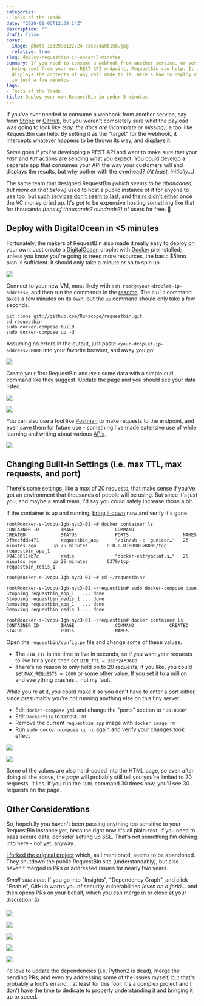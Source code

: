 ```yaml
---
categories:
- Tools of the Trade
date: "2020-01-05T12:39:14Z"
description: ""
draft: false
cover:
  image: photo-1532996122724-e3c354a0b15b.jpg
  relative: true
slug: deploy-requestbin-in-under-5-minutes
summary: If you need to consume a webhook from another service, or verify the payload
  being sent from your own REST API endpoint, RequestBin can help. It intercepts and
  displays the contents of any call made to it. Here's how to deploy your own instance
  in just a few minutes.
tags:
- Tools of the Trade
title: Deploy your own RequestBin in under 5 minutes
---
```

If you've ever needed to consume a webhook from another service, say from [Stripe](https://stripe.com/docs/webhooks) or [GitHub](https://developer.github.com/webhooks/), but you weren't completely sure what the payload was going to look like _(say, the docs are incomplete or missing),_ a tool like RequestBin can help. By setting it as the "target" for the webhook, it intercepts whatever happens to be thrown its way, and displays it.

Same goes if you're developing a REST API and want to make sure that your `POST` and `PUT` actions are sending what you expect. You could develop a separate app that consumes your API the way your customers will and displays the results, but why bother with the overhead? _(At least, initially...)_

The same team that designed RequestBin _(which seems to be abandoned, but more on that below)_ used to host a public instance of it for anyone to use too, but [such services don't seem to last](https://grantwinney.com/services-to-help-you-determine-what-a-rest-endpoint-is-posting/), and [theirs didn't either](https://github.com/Runscope/requestbin/commit/8ca17a8ed7f603864329391f4be131c4b3355aaf#commitcomment-28200726) once the VC money dried up. It's _got_ to be expensive hosting something like that for thousands _(tens of thousands? hundreds?)_ of users for free. 💸

## Deploy with DigitalOcean in <5 minutes

Fortunately, the makers of RequestBin also made it really easy to deploy on your own. Just create a [DigitalOcean](https://m.do.co/c/448f25462030) droplet with [Docker](https://marketplace.digitalocean.com/apps/docker) preinstalled; unless you know you're going to need more resources, the basic $5/mo plan is sufficient. It should only take a minute or so to spin up.

![](https://grantwinney.com/content/images/2020/01/2020-01-03-10_28_35-DigitalOcean---Create-Droplets---Brave.png)

Connect to your new VM, most likely with `ssh root@<your-droplet-ip-address>`, and then run the commands in the [readme](https://github.com/Runscope/requestbin/blob/master/README.md). The `build` command takes a few minutes on its own, but the `up` command should only take a few seconds.

```NONE
git clone git://github.com/Runscope/requestbin.git
cd requestbin
sudo docker-compose build
sudo docker-compose up -d
```

Assuming no errors in the output, just paste `<your-droplet-ip-address>:8000` into your favorite browser, and away you go!

![](https://grantwinney.com/content/images/2020/01/2020-01-03-14_47_54-RequestBin---Collect--inspect-and-debug-HTTP-requests-and-webhooks---Brave.png)

Create your first RequestBin and `POST` some data with a simple curl command like they suggest. Update the page and you should see your data listed.

![](https://grantwinney.com/content/images/2020/01/2020-01-03-14_59_47-RequestBin---zb6acbzb---Brave.png)

![](https://grantwinney.com/content/images/2020/01/2020-01-03-15_02_01-RequestBin---zb6acbzb---Brave.png)

You can also use a tool like [Postman](https://www.getpostman.com/) to make requests to the endpoint, and even save them for future use - something I've made extensive use of while learning and writing about various [APIs](https://grantwinney.com/tag/api/).

![](https://grantwinney.com/content/images/2020/01/2020-01-04-21_58_44-RequestBin---11g07061---Brave.png)

## Changing Built-in Settings (i.e. max TTL, max requests, and port)

There's some settings, like a max of 20 requests, that make sense if you've got an environment that thousands of people will be using. But since it's just you, and maybe a small team, I'd say you could safely increase those a bit.

If the container is up and running, [bring it down](https://docs.docker.com/compose/reference/down/) now and verify it's gone.

```NONE
root@docker-s-1vcpu-1gb-nyc3-01:~# docker container ls
CONTAINER ID        IMAGE               COMMAND                  CREATED             STATUS              PORTS                    NAMES
0f9ecfdde471        requestbin_app      "/bin/sh -c 'gunicor…"   25 minutes ago      Up 25 minutes       0.0.0.0:8000->8000/tcp   requestbin_app_1
99415b11ab7c        redis               "docker-entrypoint.s…"   25 minutes ago      Up 25 minutes       6379/tcp                 requestbin_redis_1

root@docker-s-1vcpu-1gb-nyc3-01:~# cd ~/requestbin/

root@docker-s-1vcpu-1gb-nyc3-01:~/requestbin# sudo docker-compose down
Stopping requestbin_app_1   ... done
Stopping requestbin_redis_1 ... done
Removing requestbin_app_1   ... done
Removing requestbin_redis_1 ... done

root@docker-s-1vcpu-1gb-nyc3-01:~/requestbin# docker container ls
CONTAINER ID        IMAGE               COMMAND             CREATED             STATUS              PORTS               NAMES
```

Open the `requestbin/config.py` file and change some of these values.

- The `BIN_TTL` is the time to live in seconds, so if you want your requests to live for a year, then set `BIN_TTL = 365*24*3600`
- There's no reason to only hold on to 20 requests; if you like, you could set `MAX_REQUESTS = 2000` or some other value. If you set it to a million and everything crashes... not my fault.

While you're at it, you could make it so you don't have to enter a port either, since presumably you're not running anything else on this tiny server.

- Edit `docker-compose.yml` and change the "ports" section to `"80:8000"`
- Edit `Dockerfile` to `EXPOSE 80`
- Remove the current `requestbin_app` image with `docker image rm`
- Run `sudo docker-compose up -d` again and verify your changes took effect

![](https://grantwinney.com/content/images/2020/01/2020-01-03-15_29_59-root@docker-s-1vcpu-1gb-nyc3-01_--_requestbin.png)

![](https://grantwinney.com/content/images/2020/01/2020-01-03-16_03_30-RequestBin---Collect--inspect-and-debug-HTTP-requests-and-webhooks---Brave.png)

Some of the values are also hard-coded into the HTML page, so even after doing all the above, the _page_ will probably still tell you you're limited to 20 requests. It lies. If you run the `CURL` command 30 times now, you'll see 30 requests on the page.

## Other Considerations

So, hopefully you haven't been passing anything too sensitive to your RequestBin instance yet, because right now it's all plain-text. If you need to pass secure data, consider setting up SSL. That's not something I'm delving into here - not yet, anyway.

[I forked the original project](https://github.com/grantwinney/requestbin) which, as I mentioned, seems to be abandoned. They shutdown the public RequestBin site (understandably), but also haven't merged in PRs or addressed issues for nearly two years.

_Small side note:_ If you go into "Insights", "Dependency Graph", and click "Enable", GitHub warns you of security vulnerabilities _(even on a fork)_... and then opens PRs on your behalf, which you can merge in or close at your discretion! 👍

![](https://grantwinney.com/content/images/2020/01/2020-01-03-17_45_20-grantwinney_requestbin_-Inspect-HTTP-requests.-Debug-webhooks.-Originally-create.png)

![](https://grantwinney.com/content/images/2020/01/2020-01-03-17_45_35-grantwinney_requestbin_-Inspect-HTTP-requests.-Debug-webhooks.-Originally-create.png)

![](https://grantwinney.com/content/images/2020/01/2020-01-03-17_45_46-Security-Alerts---grantwinney_requestbin---Brave.png)

![](https://grantwinney.com/content/images/2020/01/2020-01-20-11_25_22-.png)

![](https://grantwinney.com/content/images/2020/01/2020-01-03-17_46_00-Pull-Requests---grantwinney_requestbin---Brave.png)

I'd love to update the dependencies (i.e. Python2 is dead), merge the pending PRs, and even try addressing some of the issues myself, but that's probably a fool's errand... at least for this fool. It's a complex project and I don't have the time to dedicate to properly understanding it and bringing it up to speed.
